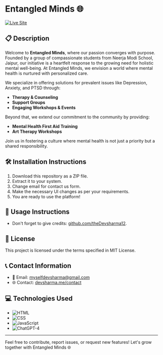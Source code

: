 # Entangled Minds 🌐

[![Live Site](https://img.shields.io/badge/Live%20Site-theentangledminds.com-brightgreen)](https://theentangledminds.com)

## 📋 Description

Welcome to **Entangled Minds**, where our passion converges with purpose. Founded by a group of compassionate students from Neerja Modi School, Jaipur, our initiative is a heartfelt response to the growing need for holistic mental well-being. At Entangled Minds, we envision a world where mental health is nurtured with personalized care.

We specialize in offering solutions for prevalent issues like Depression, Anxiety, and PTSD through:

- **Therapy & Counseling**
- **Support Groups**
- **Engaging Workshops & Events**

Beyond that, we extend our commitment to the community by providing:

- **Mental Health First Aid Training**
- **Art Therapy Workshops**

Join us in fostering a culture where mental health is not just a priority but a shared responsibility.

## 🛠️ Installation Instructions

1. Download this repository as a ZIP file.
2. Extract it to your system.
3. Change email for contact us form.
4. Make the necessary UI changes as per your requirements.
5. You are ready to use the platform!

## 🚀 Usage Instructions

- Don't forget to give credits: [github.com/theDevsharma12](https://github.com/theDevsharma12).

## 📜 License

This project is licensed under the terms specified in MIT License.

## 📞 Contact Information

- 📧 Email: [myselfdevsharma@gmail.com](mailto:myselfdevsharma@gmail.com)
- 🌐 Contact: [devsharma.me/contact](https://devsharma.me/contact)

## 💻 Technologies Used

- ![HTML](https://img.shields.io/badge/-HTML-orange)
- ![CSS](https://img.shields.io/badge/-CSS-blue)
- ![JavaScript](https://img.shields.io/badge/-JavaScript-yellow)
- ![ChatGPT-4](https://img.shields.io/badge/-ChatGPT--4-green)

---

Feel free to contribute, report issues, or request new features! Let's grow together with Entangled Minds 🌐
